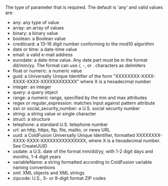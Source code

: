 The type of parameter that is required. The default is 'any' and valid values are:
- any: any type of value
- array: an array of values
- binary: a binary value
- boolean: a Boolean value
- creditcard: a 13-16 digit number conforming to the mod10 algorithm
- date or time: a date-time value
- email: a valid e-mail address
- eurodate: a date-time value. Any date part must be in the format dd/mm/yy. The format can use /, -, or . characters as delimiters
- float or numeric: a numeric value
- guid: a Universally Unique Identifier of the form "XXXXXXXX-XXXX-XXXX-XXXX-XXXXXXXXXXXX" where X is a hexadecimal number
- integer: an integer
- query: a query object
- range: a numeric range, specified by the min and max attributes
- regex or regular_expression: matches input against pattern attribute
- ssn or social_security_number: a U.S. social security number
- string: a string value or single character
- struct: a structure
- telephone: a standard U.S. telephone number
- url: an http, https, ftp, file, mailto, or news URL
- uuid: a ColdFusion Universally Unique Identifier, formatted XXXXXXXX-XXXX-XXXX-XXXXXXXXXXXXXXX, where X is a hexadecimal number. See CreateUUID
- usdate: a U.S. date of the format mm/dd/yy, with 1-2 digit days and months, 1-4 digit years
- variableName: a string formatted according to ColdFusion variable naming conventions
- xml: XML objects and XML strings
- zipcode: U.S., 5- or 9-digit format ZIP codes

